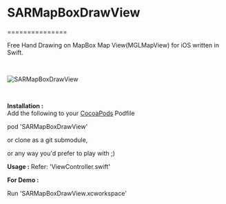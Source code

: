 # SARMapBoxDrawView
===============

Free Hand Drawing on MapBox Map View(MGLMapView) for iOS written in Swift.


<br>

![SARMapBoxDrawView](https://raw.githubusercontent.com/saru2020/SARMapBoxDrawView/blob/master/SARMapBoxDrawView.png)

<br>


<b>Installation :</b><br/>
Add the following to your <a href="http://cocoapods.org/">CocoaPods</a> Podfile

pod 'SARMapBoxDrawView'

or clone as a git submodule,

or any way you'd prefer to play with ;)

<b>Usage :</b>
Refer: 'ViewController.swift'

<b>For Demo :</b>

Run 'SARMapBoxDrawView.xcworkspace'

